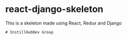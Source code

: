 # react-django-skeleton

This is a skeleton made using React, Redux and Django

```
# InstillHubDev Group   
``` 